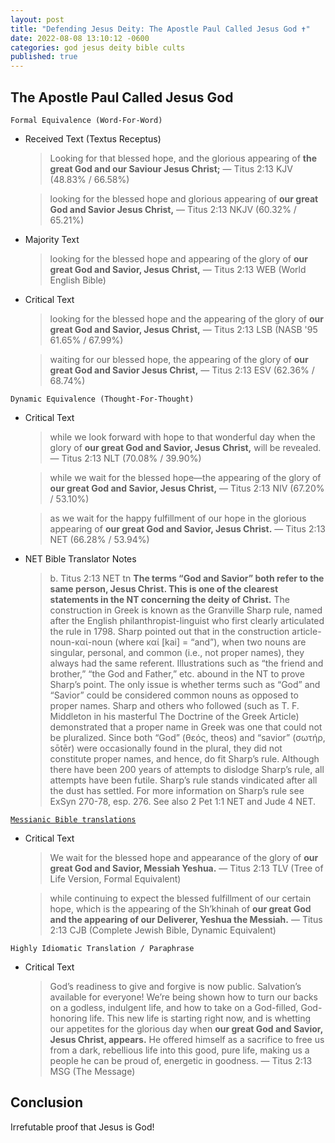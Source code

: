 ```yaml
---
layout: post
title: "Defending Jesus Deity: The Apostle Paul Called Jesus God ✝️"
date: 2022-08-08 13:10:12 -0600
categories: god jesus deity bible cults
published: true
---
```


## The Apostle Paul Called Jesus God

`Formal Equivalence (Word-For-Word)`
- Received Text (Textus Receptus)

    > Looking for that blessed hope, and the glorious appearing of **the great God and our Saviour Jesus Christ;** &mdash; Titus 2:13 KJV (48.83% / 66.58%)

    > looking for the blessed hope and glorious appearing of **our great God and Savior Jesus Christ,** &mdash; Titus 2:13 NKJV (60.32% / 65.21%)

- Majority Text

    > looking for the blessed hope and appearing of the glory of **our great God and Savior, Jesus Christ,** &mdash; Titus 2:13 WEB (World English Bible)

- Critical Text

    > looking for the blessed hope and the appearing of the glory of **our great God and Savior, Jesus Christ,** &mdash; Titus 2:13 LSB (NASB '95 61.65% / 67.99%)

    > waiting for our blessed hope, the appearing of the glory of **our great God and Savior Jesus Christ,** &mdash; Titus 2:13 ESV (62.36% / 68.74%)

`Dynamic Equivalence (Thought-For-Thought)`
- Critical Text

    > while we look forward with hope to that wonderful day when the glory of **our great God and Savior, Jesus Christ,** will be revealed. &mdash; Titus 2:13 NLT (70.08% / 39.90%)

    > while we wait for the blessed hope—the appearing of the glory of **our great God and Savior, Jesus Christ,** &mdash; Titus 2:13 NIV (67.20% / 53.10%)

    > as we wait for the happy fulfillment of our hope in the glorious appearing of **our great God and Savior, Jesus Christ.** &mdash; Titus 2:13 NET (66.28% / 53.94%)

- NET Bible Translator Notes
    
    > b. Titus 2:13 NET tn **The terms “God and Savior” both refer to the same person, Jesus Christ. This is one of the clearest statements in the NT concerning the deity of Christ.** The construction in Greek is known as the Granville Sharp rule, named after the English philanthropist-linguist who first clearly articulated the rule in 1798. Sharp pointed out that in the construction article-noun-καί-noun (where καί [kai] = “and”), when two nouns are singular, personal, and common (i.e., not proper names), they always had the same referent. Illustrations such as “the friend and brother,” “the God and Father,” etc. abound in the NT to prove Sharp’s point. The only issue is whether terms such as “God” and “Savior” could be considered common nouns as opposed to proper names. Sharp and others who followed (such as T. F. Middleton in his masterful The Doctrine of the Greek Article) demonstrated that a proper name in Greek was one that could not be pluralized. Since both “God” (θεός, theos) and “savior” (σωτήρ, sōtēr) were occasionally found in the plural, they did not constitute proper names, and hence, do fit Sharp’s rule. Although there have been 200 years of attempts to dislodge Sharp’s rule, all attempts have been futile. Sharp’s rule stands vindicated after all the dust has settled. For more information on Sharp’s rule see ExSyn 270-78, esp. 276. See also 2 Pet 1:1 NET and Jude 4 NET.

[`Messianic Bible translations`](https://en.wikipedia.org/wiki/Messianic_Bible_translations)
- Critical Text
    > We wait for the blessed hope and appearance of the glory of **our great God and Savior, Messiah Yeshua.** &mdash; Titus 2:13 TLV (Tree of Life Version, Formal Equivalent)

    > while continuing to expect the blessed fulfillment of our certain hope, which is the appearing of the Sh’khinah of **our great God and the appearing of our Deliverer, Yeshua the Messiah.** &mdash; Titus 2:13 CJB (Complete Jewish Bible, Dynamic Equivalent)

`Highly Idiomatic Translation / Paraphrase`
- Critical Text
    > God’s readiness to give and forgive is now public. Salvation’s available for everyone! We’re being shown how to turn our backs on a godless, indulgent life, and how to take on a God-filled, God-honoring life. This new life is starting right now, and is whetting our appetites for the glorious day when **our great God and Savior, Jesus Christ, appears.** He offered himself as a sacrifice to free us from a dark, rebellious life into this good, pure life, making us a people he can be proud of, energetic in goodness. &mdash; Titus 2:13 MSG (The Message)

## Conclusion

Irrefutable proof that Jesus is God!


<script>
	var refTagger = {
		settings: {
			bibleVersion: 'ESV'
		}
	}; 

	(function(d, t) {
		var n=d.querySelector('[nonce]');
		refTagger.settings.nonce = n && (n.nonce||n.getAttribute('nonce'));
		var g = d.createElement(t), s = d.getElementsByTagName(t)[0];
		g.src = 'https://api.reftagger.com/v2/RefTagger.js';
		g.nonce = refTagger.settings.nonce;
		s.parentNode.insertBefore(g, s);
	}(document, 'script'));
</script>